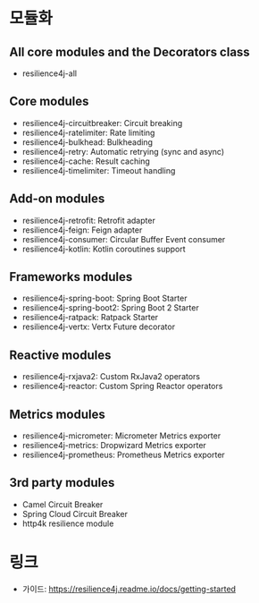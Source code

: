 # 모듈화
## All core modules and the Decorators class
* resilience4j-all

## Core modules
* resilience4j-circuitbreaker: Circuit breaking
* resilience4j-ratelimiter: Rate limiting
* resilience4j-bulkhead: Bulkheading
* resilience4j-retry: Automatic retrying (sync and async)
* resilience4j-cache: Result caching
* resilience4j-timelimiter: Timeout handling

## Add-on modules
* resilience4j-retrofit: Retrofit adapter
* resilience4j-feign: Feign adapter
* resilience4j-consumer: Circular Buffer Event consumer
* resilience4j-kotlin: Kotlin coroutines support

## Frameworks modules
* resilience4j-spring-boot: Spring Boot Starter
* resilience4j-spring-boot2: Spring Boot 2 Starter
* resilience4j-ratpack: Ratpack Starter
* resilience4j-vertx: Vertx Future decorator

## Reactive modules
* resilience4j-rxjava2: Custom RxJava2 operators
* resilience4j-reactor: Custom Spring Reactor operators

## Metrics modules
* resilience4j-micrometer: Micrometer Metrics exporter
* resilience4j-metrics: Dropwizard Metrics exporter
* resilience4j-prometheus: Prometheus Metrics exporter

## 3rd party modules
* Camel Circuit Breaker
* Spring Cloud Circuit Breaker
* http4k resilience module

# 링크
* 가이드: https://resilience4j.readme.io/docs/getting-started
